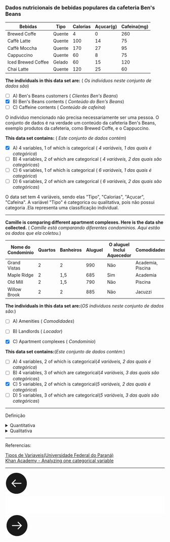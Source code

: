 ### Dados nutricionais de bebidas populares da cafeteria Ben's Beans

|Bebidas|Tipo|Calorias|Açucar(g)|Cafeina(mg)|
|----|----|----|----|----|
|Brewed Coffe|Quente|4|0|260
|Caffè Latte|Quente|100|14|75|
|Caffè	Moccha|Quente|170|27|95|
|Cappuccino|Quente|60|8|75|
|Iced Brewed Coffee|Gelado|60|15|120|
|Chai Latte	|Quente|120|25|60|


**The individuals in this data set are:** ( _Os individuos neste conjunto de dados são_)

- [ ] A) Ben's Beans customers ( _Clientes Ben's Beans_)
- [X] B) Ben's Beans contents ( _Conteúdo do Ben's Beans_)
- [ ] C) Caffeine contents ( _Conteúdo de cafeína_)

O individuo mencionado não precisa necessariamente ser uma pessoa.
O conjunto de dados é na verdade um conteúdo da cafeteria Ben's Beans, exemplo produtos da cafeteria, como Brewed Coffe, e o Cappuccino.

**This data set contains:** ( _Este conjunto de dados contém_)

- [X] A) 4 variables, 1 of which is categorical ( _4 variáveis, 1 das quais é categórica_)
- [ ] B) 4 variables, 2 of which are categorical ( _4 variáveis, 2 das quais são categóricas_)
- [ ] C) 6 variables, 1 of which is categorical ( _6 variáveis, 1 das quais é categórica_)
- [ ] D) 6 variables, 2 of which are categorical ( _6 variáveis, 2 das quais são categóricas_)

O data set tem 4 variáveis, sendo elas "Tipo", "Calorias", "Açucar", "Cafeína".
A variável "Tipo" é categorica ou qualitativa, pois não possui categoria .Ela representa uma classificação individual.

------------------------------
**Camille is comparing different apartment complexes. Here is the data she collected.** ( *Camille está comparando diferentes condominios. Aqui estão os dados que ela coletou.*)


Nome do Condominio | Quartos | Banheiros | Aluguel | O aluguel Inclui Aquecedor | Comodidades|
| - | - | - | - | - | - |
| Grand Vistas | 2 | 2 | 990 | Não | Academia, Piscina |
|Maple Ridge | 2 | 1,5 | 685 | Sim | Academia |
| Old Mill | 2 | 1,5 | 790 | Não | Piscina |
| Willow Brook | 2 | 2 | 885 | Não | Jacuzzi |


**The individuals in this data set are:**(_OS individuos neste conjunto de dados são:_)

- [ ] A) Amenities ( _Comodidades_)
- [ ] B) Landlords ( _Locador_)
- [X] C) Apartment complexes ( _Condominio_)


**This data set contains:**(_Este conjunto de dados contém:_)

- [ ] A) 4 variables, 2 of which is categorical(_4 variáveis, 2 das quais é categórica_)
- [ ] B) 4 variables, 3 of which are categorical(_4 variáveis, 3 das quais são categóricas_)
- [X] C) 5 variables, 2 of which is categorical(_5 variáveis, 2 das quais é categórica_)
- [ ] D) 5 variables, 3 of which are categorical(_5 variáveis, 3 das quais são categóricas_)

------------------------------
Definição
<details>
<summary>Quantitativa</summary>
São categorias que podem ser medidas em uma escola quantitativa, ou seja, apresentam valores numéricos que fazem sentido. Podem ser contínuas ou discretas
</details>
<details>
<summary>Qualitativa</summary>
são as características que não possuem valores quantitativos, mas, ao contrário, são definidas por várias categorias, ou seja, representam uma classificação dos indivíduos. Podem ser nominais ou ordinais.
Variáveis nominais: não existe ordenação dentre as categorias. Exemplos: sexo, cor dos olhos, fumante/não fumante, doente/sadio.
Variáveis ordinais: existe uma ordenação entre as categorias. Exemplos: escolaridade (1o, 2o, 3o graus), estágio da doença (inicial, intermediário, terminal), mês de observação (janeiro, fevereiro,..., dezembro).
</details>

------------------------------


Referencias:

[Tipos de Variaveis(Universidade Federal do Paraná)](http://leg.ufpr.br/~silvia/CE055/node8.html)<br>
[Khan Academy - Analyzing one categorical variable](https://www.khanacademy.org/math/ap-statistics/analyzing-categorical-ap/analyzing-one-categorical-variable/v/identifying-individuals-variables-and-categorical-variables-in-a-data-set)

------------------------------

[![](images/back.png)](https://github.com/LucasDonato333/Estudos/blob/master/README.md)            ![      ](images/bar.png)                                   [![](images/next.png)](Aula02.md)
  
